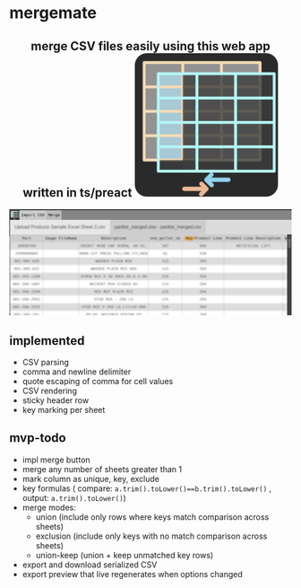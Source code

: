# mergemate
<h2 align="center">
merge CSV files easily using this web app written in ts/preact
<img height="256" width="256" src="./src/assets/icon.svg">
</h2>

![img](./example.png)

## implemented
- CSV parsing
 - comma and newline delimiter
 - quote escaping of comma for cell values
- CSV rendering
 - sticky header row
 - key marking per sheet

## mvp-todo
- impl merge button
- merge any number of sheets greater than 1
- mark column as unique, key, exclude
- key formulas ( compare: `a.trim().toLower()==b.trim().toLower()` , output: `a.trim().toLower()`)
- merge modes:
  - union (include only rows where keys match comparison across sheets)
  - exclusion (include only keys with no match comparison across sheets)
  - union-keep (union + keep unmatched key rows)
- export and download serialized CSV
- export preview that live regenerates when options changed